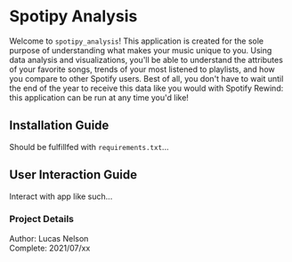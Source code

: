 # Spotipy Analysis
Welcome to `spotipy_analysis`! This application is created for the sole purpose of understanding what makes your music unique to you. Using data analysis and visualizations, you'll be able to understand the attributes of your favorite songs, trends of your most listened to playlists, and how you compare to other Spotify users. Best of all, you don't have to wait until the end of the year to receive this data like you would with Spotify Rewind: this application can be run at any time you'd like!

## Installation Guide
Should be fulfillfed with `requirements.txt`...

## User Interaction Guide
Interact with app like such...

### Project Details
Author: Lucas Nelson <br>
Complete: 2021/07/xx
